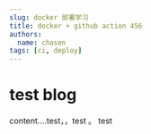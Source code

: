 ```yaml
---
slug: docker 部署学习
title: docker + github action 456
authors:
  name: chasen
tags: [ci, deploy]
---
```

# test blog

content....test，，test 。 test